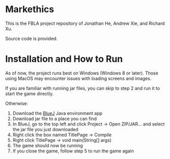 # Markethics
This is the FBLA project repository of Jonathan He, Andrew Xie, and Richard Xu. 

Source code is provided. 

# Installation and How to Run 
As of now, the project runs best on Windows (Windows 8 or later). Those using MacOS may encounter issues with loading screens and images. 

If you are familiar with running jar files, you can skip to step 2 and run it to start the game directly.

Otherwise:
1. Download the [BlueJ](https://www.bluej.org/) Java environment app
2. Download jar file to a place you can find
3. In BlueJ, go to the top left and click Project -> Open ZIP/JAR... and select the jar file you just downloaded
4. Right click the box named TitlePage -> Compile
5. Right click TitlePage -> void main(String[] args)
6. The game should now be running
7. If you close the game, follow step 5 to run the game again 
